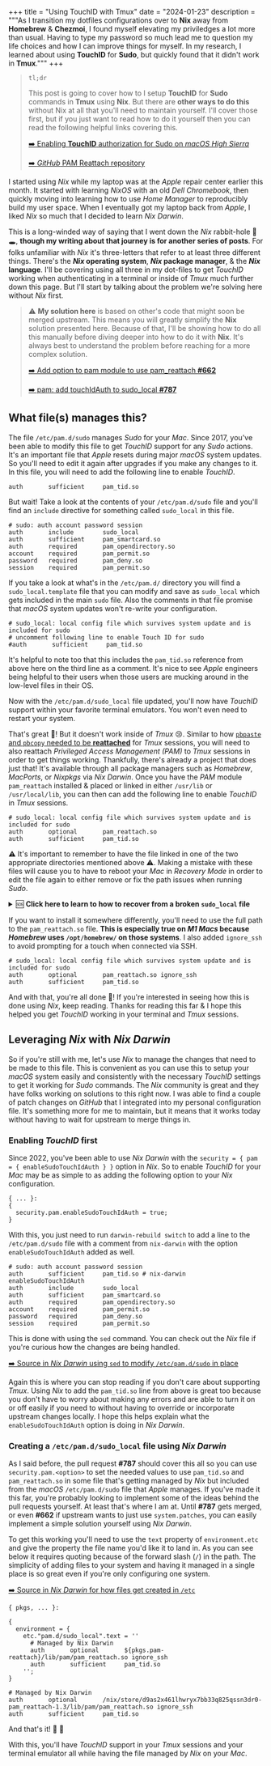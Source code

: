 +++
title = "Using TouchID with Tmux"
date = "2024-01-23"
description = """As I transition my dotfiles configurations over to **Nix** away
from **Homebrew** & **Chezmoi**, I found myself elevating my priviledges a lot
more than usual. Having to type my password so much lead me to question my life
choices and how I can improve things for myself. In my research, I learned about
using **TouchID** for **Sudo**, but quickly found that it didn't work in
**Tmux**."""
+++

> `tl;dr`
> 
> This post is going to cover how to I setup **TouchID** for **Sudo** commands
> in **Tmux** using **Nix**. But there are **other ways to do this** without Nix
> at all that you'll need to maintain yourself. I'll cover those first, but if you
> just want to read how to do it yourself then you can read the following
> helpful links covering this.
> 
> [➡️ Enabling **TouchID** authorization for Sudo on *macOS High Sierra*][derflounder]
>
> [➡️ *GitHub* PAM Reattach repository][pam_reattach]

[derflounder]: https://derflounder.wordpress.com/2017/11/17/enabling-touch-id-authorization-for-sudo-on-macos-high-sierra/
[pam_reattach]: https://github.com/fabianishere/pam_reattach

I started using *Nix* while my laptop was at the *Apple* repair center earlier
this month. It started with learning *NixOS* with an old *Dell Chromebook*, then
quickly moving into learning how to use *Home Manager* to reproducibly build my
user space. When I eventually got my laptop back from *Apple*, I liked *Nix* so
much that I decided to learn *Nix Darwin*. 

This is a long-winded way of saying that I went down the *Nix* rabbit-hole 🐰🕳️,
**though my writing about that journey is for another series of posts**. For
folks unfamiliar with *Nix* it's three-letters that refer to at least three
different things. There's the ***Nix* operating system**, ***Nix* package
manager**, & the ***Nix* language**. I'll be covering using all three in my
dot-files to get *TouchID* working when authenticating in a terminal or inside
of *Tmux* much further down this page. But I'll start by talking about the
problem we're solving here without *Nix* first.

> ⚠️ **My solution here** is based on other's code that might soon be merged
> upstream. This means you will greatly simplify the **Nix** solution presented
> here. Because of that, I'll be showing how to do all this manually before diving
> deeper into how to do it with **Nix**. It's always best to understand the
> problem before reaching for a more complex solution.
>
> [➡️ Add option to pam module to use pam_reattach **#662**](https://github.com/LnL7/nix-darwin/pull/662)
>
> [➡️ pam: add touchIdAuth to sudo_local **#787**](https://github.com/LnL7/nix-darwin/pull/787)

## What file(s) manages this?

The file `/etc/pam.d/sudo` manages *Sudo* for your *Mac*. Since 2017, you've
been able to modify this file to get *TouchID* support for any *Sudo* actions.
It's an important file that *Apple* resets during major *macOS* system updates.
So you'll need to edit it again after upgrades if you make any changes to it. In
this file, you will need to add the following line to enable *TouchID*.

```ini{title="All you need to enable *TouchID*" verbatim=false}
auth       sufficient     pam_tid.so
```

But wait! Take a look at the contents of your `/etc/pam.d/sudo` file and you'll
find an `include` directive for something called `sudo_local` in this file.

```ini{title="/etc/pam.d/sudo"}
# sudo: auth account password session
auth       include        sudo_local 
auth       sufficient     pam_smartcard.so
auth       required       pam_opendirectory.so
account    required       pam_permit.so
password   required       pam_deny.so
session    required       pam_permit.so
```

If you take a look at what's in the `/etc/pam.d/` directory you will find a
`sudo_local.template` file that you can modify and save as `sudo_local` which
gets included in the main `sudo` file. Also the comments in that file promise
that *macOS* system updates won't re-write your configuration.

```ini{title="/etc/pam.d/sudo_local.template"}
# sudo_local: local config file which survives system update and is included for sudo
# uncomment following line to enable Touch ID for sudo
#auth       sufficient     pam_tid.so
```

It's helpful to note too that this includes the `pam_tid.so` reference from
above here on the third line as a comment. It's nice to see *Apple* engineers
being helpful to their users when those users are mucking around in the
low-level files in their OS.

Now with the `/etc/pam.d/sudo_local` file updated, you'll now have *TouchID*
support within your favorite terminal emulators. You won't even need to restart
your system. 

That's great 🎉! But it doesn't work inside of *Tmux* 😢. Similar to how
[`pbpaste` and `pbcopy` needed to be **reattached**][reattach-to-user-namespace]
for *Tmux* sessions, you will need to also reattach *Privileged Access
Management (PAM)* to *Tmux* sessions in order to get things working. Thankfully,
there's already a project that does just that! It's available through all
package managers such as *Homebrew*, *MacPorts*, or *Nixpkgs* via *Nix Darwin*.
Once you have the *PAM* module `pam_reattach` installed & placed or linked in
either `/usr/lib` or `/usr/local/lib`, you can then can add the
following line to enable *TouchID* in *Tmux* sessions.

[reattach-to-user-namespace]: https://github.com/ChrisJohnsen/tmux-MacOSX-pasteboard

```ini{title="/etc/pam.d/sudo_local"}
# sudo_local: local config file which survives system update and is included for sudo
auth       optional       pam_reattach.so
auth       sufficient     pam_tid.so
```

⚠️ It's important to remember to have the file linked in one of the two appropriate
directories mentioned above ⚠️. Making a mistake with these files will cause you
to have to reboot your *Mac* in *Recovery Mode* in order to edit the file again
to either remove or fix the path issues when running *Sudo*.

<details>

<summary>🆘 <strong> Click here to learn to how to recover from a broken
<code>sudo_local</code> file</strong> </summary>

### Recovering from errors in your `/etc/pam.d/sudo_local` file

Don't panic 👽! Mistakes happen and that's totally okay. Errors in your
`sudo_local` file can cause your *Mac* to not allow you to run *Sudo* commands
which means you're effectively locked-out of editing those files in `/etc/pam.d`
since you can no longer run *Sudo*. This may happen if the path to
`pam_reattach.so` is not where *macOS* expects it to be and can't find it. You
can easily solve your issue by putting your *Mac* into recovery mode.

Here's the steps you'll need to take to fix *Sudo* and remove your broken
`sudo_local` file.

1. Shutdown your *Mac*
1. Hold the power button while booting up to get the `loading startup options`
   message.
1. Click on options
1. Select Macintosh HD
1. Enter your administrator password
1. Open Terminal.app
1. Change directories into `/Volumes/Data/private/etc/pam.d`
1. Remove the `sudo_local` file using `rm` or rename it using `mv`.
1. Reboot

[➡️ For more information from *Apple* support, click
here](https://support.apple.com/guide/mac-help/intro-to-macos-recovery-mchl46d531d6/mac)

And with those steps you will be able to revert the broken `sudo_local` file and
make updates to it to fix it.

</details>

If you want to install it somewhere differently, you'll need to use the full
path to the `pam_reattach.so` file. **This is especially true on *M1 Macs*
because *Homebrew* uses `/opt/homebrew/` on those systems**. I also added
`ignore_ssh` to avoid prompting for a touch when connected via SSH.

```ini{title="/etc/pam.d/sudo_local"}
# sudo_local: local config file which survives system update and is included for sudo
auth       optional       pam_reattach.so ignore_ssh
auth       sufficient     pam_tid.so
```

And with that, you're all done 🎊! If you're interested in seeing how this is done
using *Nix*, keep reading. Thanks for reading this far & I hope this helped you
get *TouchID* working in your terminal and *Tmux* sessions.

## Leveraging *Nix* with *Nix Darwin*

So if you're still with me, let's use *Nix* to manage the changes that need to
be made to this file. This is convenient as you can use this to setup your
*macOS* system easily and consistently with the necessary *TouchID* settings to
get it working for *Sudo* commands. The *Nix* community is great and they have
folks working on solutions to this right now. I was able to find a couple of
patch changes on *GitHub* that I integrated into my personal configuration file.
It's something more for me to maintain, but it means that it works today without
having to wait for upstream to merge things in.

### Enabling *TouchID* first

Since 2022, you've been able to use *Nix Darwin* with the `security = { pam = {
enableSudoTouchIdAuth } }` option in *Nix*. So to enable *TouchID* for your
*Mac* may be as simple to as adding the following option to your *Nix*
configuration.

```nix{title="A *Nix* expression" verbatim=false}
{ ... }:
{
  security.pam.enableSudoTouchIdAuth = true;
}
```

With this, you just need to run `darwin-rebuild switch` to add a line to the
`/etc/pam.d/sudo` file with a comment from `nix-darwin` with the option
`enableSudoTouchIdAuth` added as well.

```ini{title="/etc/pam.d/sudo"}
# sudo: auth account password session
auth       sufficient     pam_tid.so # nix-darwin enableSudoTouchIdAuth
auth       include        sudo_local 
auth       sufficient     pam_smartcard.so
auth       required       pam_opendirectory.so
account    required       pam_permit.so
password   required       pam_deny.so
session    required       pam_permit.so
```

This is done with using the `sed` command. You can check out the *Nix* file if
you're curious how the changes are being handled.

[➡️ Source in *Nix Darwin* using `sed` to modify `/etc/pam.d/sudo` in
place][gh-pam.nix-using-sed]

[gh-pam.nix-using-sed]: https://github.com/LnL7/nix-darwin/blob/1e706ef323de76236eb183d7784f3bd57255ec0b/modules/security/pam.nix#L18-L37

Again this is where you can stop reading if you don't care about supporting
*Tmux*. Using *Nix* to add the `pam_tid.so` line from above is great too because
you don't have to worry about making any errors and are able to turn it on or
off easily if you need to without having to override or incorporate upstream
changes locally. I hope this helps explain what the `enableSudoTouchIdAuth`
option is doing in *Nix Darwin*.

### Creating a `/etc/pam.d/sudo_local` file using *Nix Darwin*

As I said before, the pull request **#787** should cover this all so you can use
`security.pam.<option>` to set the needed values to use `pam_tid.so` and
`pam_reattach.so` in some file that's getting managed by *Nix* but included from
the *macOS* `/etc/pam.d/sudo` file that *Apple* manages. If you've made it this
far, you're probably looking to implement some of the ideas behind the pull
requests yourself. At least that's where I am at. Until **#787** gets merged, or
even **#662** if upstream wants to just use `system.patches`, you can easily
implement a simple solution yourself using *Nix Darwin*.

To get this working you'll need to use the `text` property of `environment.etc`
and give the property the file name you'd like it to land in. As you can see
below it requires quoting because of the forward slash (`/`) in the path. The
simplicity of adding files to your system and having it managed in a single
place is so great even if you're only configuring one system.

[➡️ Source in *Nix Darwin* for how files get created in `/etc`][gh-system-etc]

[gh-system-etc]: https://github.com/LnL7/nix-darwin/blob/1e706ef323de76236eb183d7784f3bd57255ec0b/modules/system/etc.nix

```nix{title="A Nix expression in your config" verbatim=false}
{ pkgs, ... }:

{
  environment = {
    etc."pam.d/sudo_local".text = ''
      # Managed by Nix Darwin
      auth       optional       ${pkgs.pam-reattach}/lib/pam/pam_reattach.so ignore_ssh
      auth       sufficient     pam_tid.so
    '';
}
```

```ini{title="/etc/pam.d/sudo_local"}
# Managed by Nix Darwin
auth       optional       /nix/store/d9as2x461lhwryx7bb33q825qssn3dr0-pam_reattach-1.3/lib/pam/pam_reattach.so ignore_ssh
auth       sufficient     pam_tid.so
```

And that's it! 🎉 🎊

With this, you'll have *TouchID* support in your *Tmux* sessions and your
terminal emulator all while having the file managed by *Nix* on your *Mac*.
